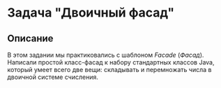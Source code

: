 # Задача "Двоичный фасад"

## Описание
В этом задании мы практиковались с шаблоном *Facade* (*Фасад*). 
Написали простой класс-фасад к набору стандартных классов Java, который умеет всего две вещи: 
складывать и перемножать числа в двоичной системе счисления.